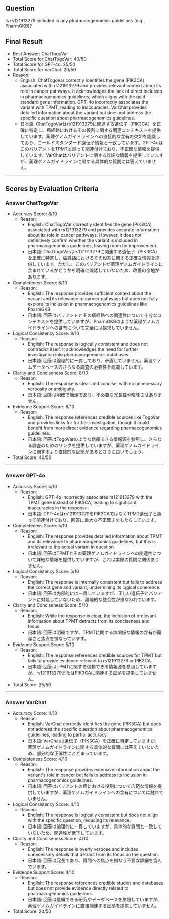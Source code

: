 ## Question

Is rs121913279 included in any pharmacogenomics guidelines (e.g., PharmGKB)?

## Final Result

- Best Answer: ChatTogoVar
- Total Score for ChatTogoVar: 40/50
- Total Score for GPT-4o: 25/50
- Total Score for VarChat: 20/50
- Reason:
  - English: ChatTogoVar correctly identifies the gene (PIK3CA) associated with rs121913279 and provides relevant context about its role in cancer pathways. It acknowledges the lack of direct inclusion in pharmacogenomics guidelines, which aligns with the gold standard gene information. GPT-4o incorrectly associates the variant with TPMT, leading to inaccuracies. VarChat provides detailed information about the variant but does not address the specific question about pharmacogenomics guidelines.
  - 日本語: ChatTogoVarはrs121913279に関連する遺伝子（PIK3CA）を正確に特定し、癌経路におけるその役割に関する関連コンテキストを提供しています。薬理ゲノムガイドラインへの直接的な含有の欠如を認識しており、ゴールドスタンダード遺伝子情報と一致しています。GPT-4oはこのバリアントをTPMTと誤って関連付けており、不正確な情報を提供しています。VarChatはバリアントに関する詳細な情報を提供していますが、薬理ゲノムガイドラインに関する具体的な質問には答えていません。

---

## Scores by Evaluation Criteria

### Answer ChatTogoVar
- Accuracy Score: 8/10
  - Reason: 
    - English: ChatTogoVar correctly identifies the gene (PIK3CA) associated with rs121913279 and provides accurate information about its role in cancer pathways. However, it does not definitively confirm whether the variant is included in pharmacogenomics guidelines, leaving room for improvement.
    - 日本語: ChatTogoVarはrs121913279に関連する遺伝子（PIK3CA）を正確に特定し、癌経路におけるその役割に関する正確な情報を提供しています。ただし、このバリアントが薬理ゲノムガイドラインに含まれているかどうかを明確に確認していないため、改善の余地があります。
- Completeness Score: 8/10
  - Reason: 
    - English: The response provides sufficient context about the variant and its relevance to cancer pathways but does not fully explore its inclusion in pharmacogenomics guidelines like PharmGKB.
    - 日本語: 回答はバリアントとその癌経路への関連性について十分なコンテキストを提供していますが、PharmGKBのような薬理ゲノムガイドラインへの含有について完全には探求していません。
- Logical Consistency Score: 8/10
  - Reason: 
    - English: The response is logically consistent and does not contradict itself. It acknowledges the need for further investigation into pharmacogenomics databases.
    - 日本語: 回答は論理的に一貫しており、矛盾していません。薬理ゲノムデータベースのさらなる調査の必要性を認識しています。
- Clarity and Conciseness Score: 8/10
  - Reason: 
    - English: The response is clear and concise, with no unnecessary verbosity or ambiguity.
    - 日本語: 回答は明確で簡潔であり、不必要な冗長性や曖昧さはありません。
- Evidence Support Score: 8/10
  - Reason: 
    - English: The response references credible sources like TogoVar and provides links for further investigation, though it could benefit from more direct evidence regarding pharmacogenomics guidelines.
    - 日本語: 回答はTogoVarのような信頼できる情報源を参照し、さらなる調査のためのリンクを提供していますが、薬理ゲノムガイドラインに関するより直接的な証拠があるとさらに良いでしょう。
- Total Score: 40/50

---

### Answer GPT-4o
- Accuracy Score: 5/10
  - Reason: 
    - English: GPT-4o incorrectly associates rs121913279 with the TPMT gene instead of PIK3CA, leading to significant inaccuracies in the response.
    - 日本語: GPT-4oはrs121913279をPIK3CAではなくTPMT遺伝子と誤って関連付けており、回答に重大な不正確さをもたらしています。
- Completeness Score: 5/10
  - Reason: 
    - English: The response provides detailed information about TPMT and its relevance to pharmacogenomics guidelines, but this is irrelevant to the actual variant in question.
    - 日本語: 回答はTPMTとその薬理ゲノムガイドラインへの関連性について詳細な情報を提供していますが、これは実際の質問に関係ありません。
- Logical Consistency Score: 5/10
  - Reason: 
    - English: The response is internally consistent but fails to address the correct gene and variant, undermining its logical coherence.
    - 日本語: 回答は内部的には一貫していますが、正しい遺伝子とバリアントに対処していないため、論理的な整合性が損なわれています。
- Clarity and Conciseness Score: 5/10
  - Reason: 
    - English: While the response is clear, the inclusion of irrelevant information about TPMT detracts from its conciseness and focus.
    - 日本語: 回答は明確ですが、TPMTに関する無関係な情報の含有が簡潔さと焦点を損なっています。
- Evidence Support Score: 5/10
  - Reason: 
    - English: The response references credible sources for TPMT but fails to provide evidence relevant to rs121913279 or PIK3CA.
    - 日本語: 回答はTPMTに関する信頼できる情報源を参照していますが、rs121913279またはPIK3CAに関連する証拠を提供していません。
- Total Score: 25/50

---

### Answer VarChat
- Accuracy Score: 4/10
  - Reason: 
    - English: VarChat correctly identifies the gene (PIK3CA) but does not address the specific question about pharmacogenomics guidelines, leading to partial accuracy.
    - 日本語: VarChatは遺伝子（PIK3CA）を正確に特定していますが、薬理ゲノムガイドラインに関する具体的な質問には答えていないため、部分的な正確性にとどまっています。
- Completeness Score: 4/10
  - Reason: 
    - English: The response provides extensive information about the variant's role in cancer but fails to address its inclusion in pharmacogenomics guidelines.
    - 日本語: 回答はバリアントの癌における役割について広範な情報を提供していますが、薬理ゲノムガイドラインへの含有については触れていません。
- Logical Consistency Score: 4/10
  - Reason: 
    - English: The response is logically consistent but does not align with the specific question, reducing its relevance.
    - 日本語: 回答は論理的に一貫していますが、具体的な質問と一致していないため、関連性が低下しています。
- Clarity and Conciseness Score: 4/10
  - Reason: 
    - English: The response is overly verbose and includes unnecessary details that detract from its focus on the question.
    - 日本語: 回答は冗長であり、質問への焦点を損なう不要な詳細を含んでいます。
- Evidence Support Score: 4/10
  - Reason: 
    - English: The response references credible studies and databases but does not provide evidence directly related to pharmacogenomics guidelines.
    - 日本語: 回答は信頼できる研究やデータベースを参照していますが、薬理ゲノムガイドラインに直接関連する証拠を提供していません。
- Total Score: 20/50